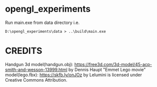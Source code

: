 # opengl_experiments
Run main.exe from data directory
i.e.

```
D:\opengl_experiments\data > ..\build\main.exe
```

# CREDITS

Handgun 3d model(handgun.obj): https://free3d.com/3d-model/45-acp-smith-and-wesson-13999.html by Dennis Haupt
"Emmet Lego movie" model(lego.fbx): https://skfb.ly/onJOz by Lelumini is licensed under Creative Commons Attribution.